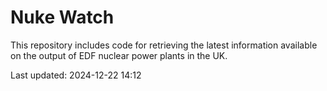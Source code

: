 # Nuke Watch

This repository includes code for retrieving the latest information available on the output of EDF nuclear power plants in the UK.

Last updated: 2024-12-22 14:12